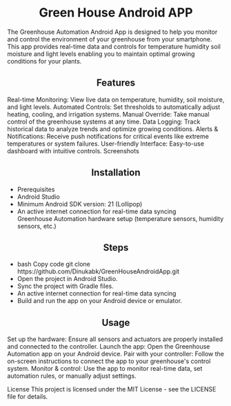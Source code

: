 <h1 align="center" id="title">Green House Android APP</h1>

<p id="description">The Greenhouse Automation Android App is designed to help you monitor and control the environment of your greenhouse from your smartphone. This app provides real-time data and controls for temperature humidity soil moisture and light levels enabling you to maintain optimal growing conditions for your plants.</p>

<h2 align="center" id="title">Features</h2>
Real-time Monitoring: View live data on temperature, humidity, soil moisture, and light levels.
Automated Controls: Set thresholds to automatically adjust heating, cooling, and irrigation systems.
Manual Override: Take manual control of the greenhouse systems at any time.
Data Logging: Track historical data to analyze trends and optimize growing conditions.
Alerts & Notifications: Receive push notifications for critical events like extreme temperatures or system failures.
User-friendly Interface: Easy-to-use dashboard with intuitive controls.
Screenshots


<h2 align="center" id="title">Installation</h2>
<ul>
<li>Prerequisites</li>
<li>Android Studio</li>
<li>Minimum Android SDK version: 21 (Lollipop)</li>
<li>An active internet connection for real-time data syncing</li>
<l>Greenhouse Automation hardware setup (temperature sensors, humidity sensors, etc.)</li>

</ul>

<h2 align="center" id="title">Steps</h2>
<ul>
<li>bash Copy code git clone https://github.com/Dinukabk/GreenHouseAndroidApp.git</li>
<li>Open the project in Android Studio.</li>
<li>Sync the project with Gradle files.</li>
<li>An active internet connection for real-time data syncing</li>
<li>Build and run the app on your Android device or emulator.</li>

</ul>





<h2 align="center" id="title">Usage</h2>
Set up the hardware: Ensure all sensors and actuators are properly installed and connected to the controller.
Launch the app: Open the Greenhouse Automation app on your Android device.
Pair with your controller: Follow the on-screen instructions to connect the app to your greenhouse's control system.
Monitor & control: Use the app to monitor real-time data, set automation rules, or manually adjust settings.


License
This project is licensed under the MIT License - see the LICENSE file for details.

